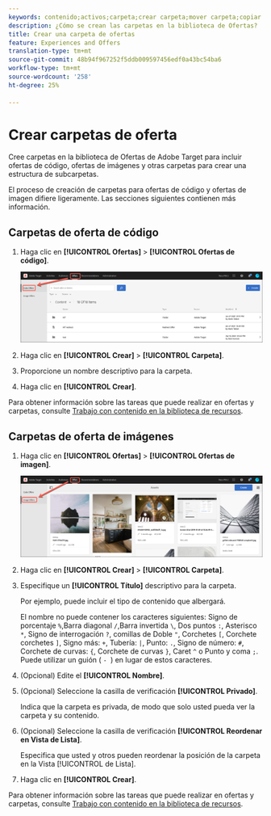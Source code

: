 ```yaml
---
keywords: contenido;activos;carpeta;crear carpeta;mover carpeta;copiar carpeta;eliminar carpeta;descargar carpeta
description: ¿Cómo se crean las carpetas en la biblioteca de Ofertas?
title: Crear una carpeta de ofertas
feature: Experiences and Offers
translation-type: tm+mt
source-git-commit: 48b94f967252f5ddb009597456edf0a43bc54ba6
workflow-type: tm+mt
source-wordcount: '258'
ht-degree: 25%

---
```



# Crear carpetas de oferta

Cree carpetas en la biblioteca de Ofertas de Adobe Target para incluir ofertas de código, ofertas de imágenes y otras carpetas para crear una estructura de subcarpetas.

El proceso de creación de carpetas para ofertas de código y ofertas de imagen difiere ligeramente. Las secciones siguientes contienen más información.

## Carpetas de oferta de código

1. Haga clic en **[!UICONTROL Ofertas]** > **[!UICONTROL Ofertas de código]**.

   ![Ficha Ofertas de código](/help/c-experiences/c-manage-content/assets/code-offers-tab.png)

1. Haga clic en **[!UICONTROL Crear]** > **[!UICONTROL Carpeta]**.

1. Proporcione un nombre descriptivo para la carpeta.

1. Haga clic en **[!UICONTROL Crear]**.

Para obtener información sobre las tareas que puede realizar en ofertas y carpetas, consulte [Trabajo con contenido en la biblioteca de recursos](/help/c-experiences/c-manage-content/assets-working.md).

## Carpetas de oferta de imágenes

1. Haga clic en **[!UICONTROL Ofertas]** > **[!UICONTROL Ofertas de imagen]**.

   ![Ficha Ofertas de imagen](/help/c-experiences/c-manage-content/assets/image-offers-tab.png)

1. Haga clic en **[!UICONTROL Crear]** > **[!UICONTROL Carpeta]**.
1. Especifique un **[!UICONTROL Título]** descriptivo para la carpeta.

   Por ejemplo, puede incluir el tipo de contenido que albergará.

   El nombre no puede contener los caracteres siguientes: Signo de porcentaje `%`,Barra diagonal `/`,Barra invertida `\`, Dos puntos `:`, Asterisco `*`, Signo de interrogación `?`, comillas de Doble `"`, Corchetes `[`, Corchete corchetes `]`, Signo más: `+`, Tubería: `|`, Punto: `.`, Signo de número: `#`, Corchete de curvas: `{`, Corchete de curvas `}`, Caret `^` o Punto y coma `;`. Puede utilizar un guión ( `- `) en lugar de estos caracteres.

1. (Opcional) Edite el **[!UICONTROL Nombre]**.
1. (Opcional) Seleccione la casilla de verificación **[!UICONTROL Privado]**.

   Indica que la carpeta es privada, de modo que solo usted pueda ver la carpeta y su contenido.

1. (Opcional) Seleccione la casilla de verificación **[!UICONTROL Reordenar en Vista de Lista]**.

   Especifica que usted y otros pueden reordenar la posición de la carpeta en la Vista [!UICONTROL de Lista].

1. Haga clic en **[!UICONTROL Crear]**.

Para obtener información sobre las tareas que puede realizar en ofertas y carpetas, consulte [Trabajo con contenido en la biblioteca de recursos](/help/c-experiences/c-manage-content/assets-working.md).

